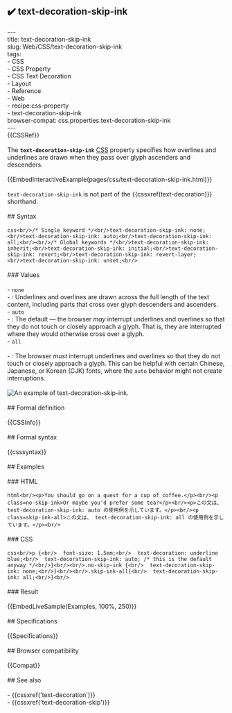 ## ✔️ text-decoration-skip-ink 
 ---<br/>title: text-decoration-skip-ink<br/>slug: Web/CSS/text-decoration-skip-ink<br/>tags:<br/>  - CSS<br/>  - CSS Property<br/>  - CSS Text Decoration<br/>  - Layout<br/>  - Reference<br/>  - Web<br/>  - recipe:css-property<br/>  - text-decoration-skip-ink<br/>browser-compat: css.properties.text-decoration-skip-ink<br/>---<br/>{{CSSRef}}<br/><br/>The **`text-decoration-skip-ink`** [CSS](/en-US/docs/Web/CSS) property specifies how overlines and underlines are drawn when they pass over glyph ascenders and descenders.<br/><br/>{{EmbedInteractiveExample(pages/css/text-decoration-skip-ink.html)}}<br/><br/>`text-decoration-skip-ink` is not part of the {{cssxref(text-decoration)}} shorthand.<br/><br/>## Syntax<br/><br/>```css<br/>/* Single keyword */<br/>text-decoration-skip-ink: none;<br/>text-decoration-skip-ink: auto;<br/>text-decoration-skip-ink: all;<br/><br/>/* Global keywords */<br/>text-decoration-skip-ink: inherit;<br/>text-decoration-skip-ink: initial;<br/>text-decoration-skip-ink: revert;<br/>text-decoration-skip-ink: revert-layer;<br/>text-decoration-skip-ink: unset;<br/>```<br/><br/>### Values<br/><br/>- `none`<br/>  - : Underlines and overlines are drawn across the full length of the text content, including parts that cross over glyph descenders and ascenders.<br/>- `auto`<br/>  - : The default — the browser _may_ interrupt underlines and overlines so that they do not touch or closely approach a glyph. That is, they are interrupted where they would otherwise cross over a glyph.<br/>- `all`<br/><br/>  - : The browser _must_ interrupt underlines and overlines so that they do not touch or closely approach a glyph. This can be helpful with certain Chinese, Japanese, or Korean (CJK) fonts, where the `auto` behavior might not create interruptions.<br/><br/>    ![An example of text-decoration-skip-ink.](decoration-skip-ink.png)<br/><br/>## Formal definition<br/><br/>{{CSSInfo}}<br/><br/>## Formal syntax<br/><br/>{{csssyntax}}<br/><br/>## Examples<br/><br/>### HTML<br/><br/>```html<br/><p>You should go on a quest for a cup of coffee.</p><br/><p class=no-skip-ink>Or maybe you'd prefer some tea?</p><br/><p>この文は、 text-decoration-skip-ink: auto の使用例を示しています。</p><br/><p class=skip-ink-all>この文は、 text-decoration-skip-ink: all の使用例を示しています。</p><br/>```<br/><br/>### CSS<br/><br/>```css<br/>p {<br/>  font-size: 1.5em;<br/>  text-decoration: underline blue;<br/>  text-decoration-skip-ink: auto; /* this is the default anyway */<br/>}<br/><br/>.no-skip-ink {<br/>  text-decoration-skip-ink: none;<br/>}<br/><br/>.skip-ink-all{<br/>  text-decoration-skip-ink: all;<br/>}<br/>```<br/><br/>### Result<br/><br/>{{EmbedLiveSample(Examples, 100%, 250)}}<br/><br/>## Specifications<br/><br/>{{Specifications}}<br/><br/>## Browser compatibility<br/><br/>{{Compat}}<br/><br/>## See also<br/><br/>- {{cssxref('text-decoration')}}<br/>- {{cssxref('text-decoration-skip')}}<br/>